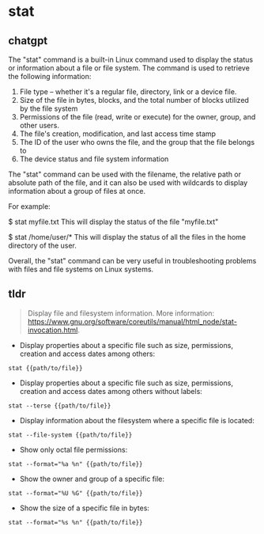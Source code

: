 # stat 
## chatgpt 
The "stat" command is a built-in Linux command used to display the status or information about a file or file system. The command is used to retrieve the following information:

1. File type – whether it's a regular file, directory, link or a device file.
2. Size of the file in bytes, blocks, and the total number of blocks utilized by the file system
3. Permissions of the file (read, write or execute) for the owner, group, and other users.
4. The file's creation, modification, and last access time stamp
5. The ID of the user who owns the file, and the group that the file belongs to
6. The device status and file system information

The "stat" command can be used with the filename, the relative path or absolute path of the file, and it can also be used with wildcards to display information about a group of files at once. 

For example:

$ stat myfile.txt
This will display the status of the file "myfile.txt" 

$ stat /home/user/*
This will display the status of all the files in the home directory of the user.

Overall, the "stat" command can be very useful in troubleshooting problems with files and file systems on Linux systems. 

## tldr 
 
> Display file and filesystem information.
> More information: <https://www.gnu.org/software/coreutils/manual/html_node/stat-invocation.html>.

- Display properties about a specific file such as size, permissions, creation and access dates among others:

`stat {{path/to/file}}`

- Display properties about a specific file such as size, permissions, creation and access dates among others without labels:

`stat --terse {{path/to/file}}`

- Display information about the filesystem where a specific file is located:

`stat --file-system {{path/to/file}}`

- Show only octal file permissions:

`stat --format="%a %n" {{path/to/file}}`

- Show the owner and group of a specific file:

`stat --format="%U %G" {{path/to/file}}`

- Show the size of a specific file in bytes:

`stat --format="%s %n" {{path/to/file}}`
